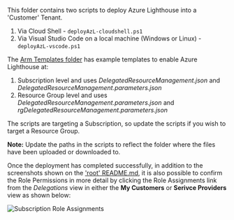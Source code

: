 This folder contains two scripts to deploy Azure Lighthouse into a 'Customer' Tenant.

1. Via Cloud Shell - `deployAzL-cloudshell.ps1`
2. Via Visual Studio Code on a local machine (Windows or Linux) - `deployAzL-vscode.ps1`
  
The [Arm Templates folder](https://github.com/paulfcollins/public-azure/tree/master/Azure-Lighthouse/arm-templates) has example templates to enable Azure Lighthouse at:
  
1. Subscription level and uses _DelegatedResourceManagement.json_ and _DelegatedResourceManagement.parameters.json_
2. Resource Group level and uses _DelegatedResourceManagement.parameters.json_ and _rgDelegatedResourceManagement.parameters.json_
  
The scripts are targeting a Subscription, so update the scripts if you wish to target a Resource Group. 
  
**Note:** Update the paths in the scripts to reflect the folder where the files have been uploaded or downloaded to. 
  
Once the deployment has completed successfully, in addition to the screenshots shown on the ['root' README.md](https://github.com/paulfcollins/public-azure/tree/master/Azure-Lighthouse#deploy-the-demo), it is also possible to confirm the Role Permissions in more detail by clicking the Role Assignments link from the _Delegations_ view in either the **My Customers** or **Serivce Providers** view as shown below:
  
![Subscription Role Assignments](https://github.com/paulfcollins/public-azure/blob/master/Azure-Lighthouse/images/confirmmsproles.png)
